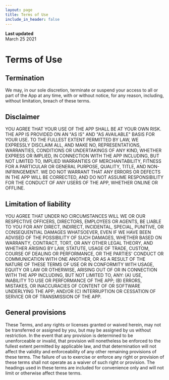 ```yaml
---
layout: page
title: Terms of Use
include_in_header: false
---
```


**Last updated**  
March 25 2021

# Terms of Use
## Termination
We may, in our sole discretion, terminate or suspend your access to all or part of the App at any time, with or without notice, for any reason, including, without limitation, breach of these terms.

## Disclaimer
YOU AGREE THAT YOUR USE OF THE APP SHALL BE AT YOUR OWN RISK. THE APP IS PROVIDED ON AN "AS IS" AND "AS AVAILABLE" BASIS FOR YOUR USE. TO THE FULLEST EXTENT PERMITTED BY LAW, WE EXPRESSLY DISCLAIM ALL, AND MAKE NO, REPRESENTATIONS, WARRANTIES, CONDITIONS OR UNDERTAKINGS OF ANY KIND, WHETHER EXPRESS OR IMPLIED, IN CONNECTION WITH THE APP INCLUDING, BUT NOT LIMITED TO, IMPLIED WARRANTIES OF MERCHANTABILITY, FITNESS FOR A PARTICULAR OR GENERAL PURPOSE, QUALITY, TITLE, AND NON-INFRINGEMENT. WE DO NOT WARRANT THAT ANY ERRORS OR DEFECTS IN THE APP WILL BE CORRECTED, AND DO NOT ASSUME RESPONSIBILITY FOR THE CONDUCT OF ANY USERS OF THE APP, WHETHER ONLINE OR OFFLINE.

## Limitation of liability
YOU AGREE THAT UNDER NO CIRCUMSTANCES WILL WE OR OUR RESPECTIVE OFFICERS, DIRECTORS, EMPLOYEES OR AGENTS, BE LIABLE TO YOU FOR ANY DIRECT, INDIRECT, INCIDENTAL, SPECIAL, PUNITIVE, OR CONSEQUENTIAL DAMAGES WHATSOEVER, EVEN IF WE HAVE BEEN ADVISED OF THE POSSIBILITY OF SUCH DAMAGES, WHETHER BASED ON WARRANTY, CONTRACT, TORT, OR ANY OTHER LEGAL THEORY, AND WHETHER ARISING BY LAW, STATUTE, USAGE OF TRADE, CUSTOM, COURSE OF DEALING OR PERFORMANCE, OR THE PARTIES' CONDUCT OR COMMUNICATION WITH ONE ANOTHER, OR AS A RESULT OF THE NATURE OF THESE TERMS OF USE OR IN CONFORMITY WITH USAGE, EQUITY OR LAW OR OTHERWISE, ARISING OUT OF OR IN CONNECTION WITH THE APP INCLUDING, BUT NOT LIMITED TO, ANY: (A) USE, INABILITY TO USE OR PERFORMANCE OF THE APP; (B) ERRORS, MISTAKES, OR INACCURACIES OF CONTENT OF OR SOFTWARE UNDERLYING THE APP; AND/OR (C) INTERRUPTION OR CESSATION OF SERVICE OR OF TRANSMISSION OF THE APP.

## General provisions
These Terms, and any rights or licenses granted or waived herein, may not be transferred or assigned by you, but may be assigned by us without restriction. In the event that any provision is determined to be unenforceable or invalid, that provision will nonetheless be enforced to the fullest extent permitted by applicable law, and that determination will not affect the validity and enforceability of any other remaining provisions of these terms. The failure of us to exercise or enforce any right or provision of these terms shall not operate as a waiver of such right or provision. The headings used in these terms are included for convenience only and will not limit or otherwise affect these terms.